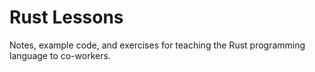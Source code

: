 # Rust Lessons
Notes, example code, and exercises for teaching the Rust programming language to co-workers.
